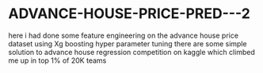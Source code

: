 # ADVANCE-HOUSE-PRICE-PRED---2
here i had done some  feature engineering on the advance house price dataset
using Xg boosting
hyper parameter tuning 
there are some simple solution to advance house regression competition on kaggle which climbed me up in top 1% of 20K teams 


 
